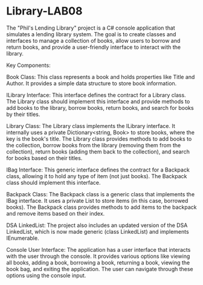 # Library-LAB08
The "Phil's Lending Library" project is a C# console application that simulates a lending library system. The goal is to create classes and interfaces to manage a collection of books, allow users to borrow and return books, and provide a user-friendly interface to interact with the library.

Key Components:

Book Class: This class represents a book and holds properties like Title and Author. It provides a simple data structure to store book information.

ILibrary Interface: This interface defines the contract for a Library class. The Library class should implement this interface and provide methods to add books to the library, borrow books, return books, and search for books by their titles.

Library Class: The Library class implements the ILibrary interface. It internally uses a private Dictionary<string, Book> to store books, where the key is the book's title. The Library class provides methods to add books to the collection, borrow books from the library (removing them from the collection), return books (adding them back to the collection), and search for books based on their titles.

IBag<T> Interface: This generic interface defines the contract for a Backpack class, allowing it to hold any type of item (not just books). The Backpack class should implement this interface.

Backpack Class: The Backpack class is a generic class that implements the IBag<T> interface. It uses a private List<T> to store items (in this case, borrowed books). The Backpack class provides methods to add items to the backpack and remove items based on their index.

DSA LinkedList: The project also includes an updated version of the DSA LinkedList, which is now made generic (class LinkedList<T>) and implements IEnumerable<T>.

Console User Interface: The application has a user interface that interacts with the user through the console. It provides various options like viewing all books, adding a book, borrowing a book, returning a book, viewing the book bag, and exiting the application. The user can navigate through these options using the console input.
